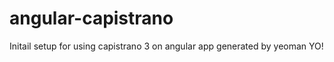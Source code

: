 angular-capistrano
==================

Initail setup for using capistrano 3 on angular app generated by yeoman YO!
